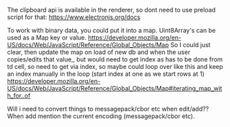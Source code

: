 The clipboard api is available in the renderer, so dont need to use preload script for that: https://www.electronjs.org/docs

To work with binary data, you could put it into a map. Uint8Array's can be used as a Map key or value. https://developer.mozilla.org/en-US/docs/Web/JavaScript/Reference/Global_Objects/Map
So I could just clear, then update the map on load of new db and when the user copies/edits that value,, but would need to get index as has to be done from td cell, so need to get via index, so maybe could loop over like this and keep an index manually in the loop (start index at one as we start rows at 1) https://developer.mozilla.org/en-US/docs/Web/JavaScript/Reference/Global_Objects/Map#iterating_map_with_for..of

Will i need to convert things to messagepack/cbor etc when edit/add??
When add mention the current encoding (messagepack/cbor etc).
